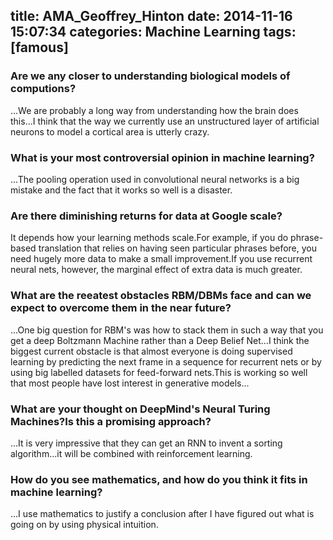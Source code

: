 title: AMA_Geoffrey_Hinton
date: 2014-11-16 15:07:34
categories: Machine Learning
tags: [famous]
---
### Are we any closer to understanding biological models of computions?
...We are probably a long way from understanding how the brain does this...I think that the way we currently use an unstructured layer of artificial neurons to model a cortical area is utterly crazy.

### What is your most controversial opinion in machine learning?
...The pooling operation used in convolutional neural networks is a big mistake and the fact that it works so well is a disaster.

### Are there diminishing returns for data at Google scale?
It depends how your learning methods scale.For example, if you do phrase-based translation that relies on having seen particular phrases before, you need hugely more data to make a small improvement.If you use recurrent neural nets, however, the marginal effect of extra data is much greater.

### What are the reeatest obstacles RBM/DBMs face and can we expect to overcome them in the near future?
...One big question for RBM's was how to stack them in such a way that you get a deep Boltzmann Machine rather than a Deep Belief Net...I think the biggest current obstacle is that almost everyone is doing supervised learning by predicting the next frame in a sequence for recurrent nets or by using big labelled datasets for feed-forward nets.This is working so well that most people have lost interest in generative models...

### What are your thought on DeepMind's Neural Turing Machines?Is this a promising approach?
...It is very impressive that they can get an RNN to invent a sorting algorithm...it will be combined with reinforcement learning.

### How do you see mathematics, and how do you think it fits in machine learning?
...I use  mathematics to justify a conclusion after I have figured out what is going on by using physical intuition.